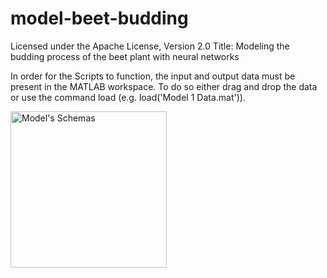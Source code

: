 # model-beet-budding
Licensed under the Apache License, Version 2.0
Title: Modeling the budding process of the beet plant with neural networks

In order for the Scripts to function, the input and output data must be present in the MATLAB workspace.
To do so either drag and drop the data or use the command load (e.g. load('Model 1 Data.mat')).

<img src="model's-schemas.png" alt="Model's Schemas" height="250" >
